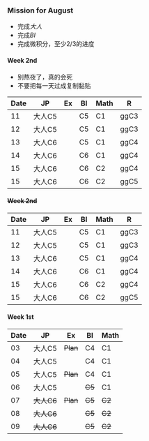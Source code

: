 ### Mission for August
- 完成*大人*
- 完成*BI*
- 完成微积分，至少2/3的进度  

#### Week 2nd  
- 别熬夜了，真的会死
- 不要把每一天过成复制黏贴   


| Date|  JP |  Ex  |BI  |Math |R    |
| ----|-----|------|----|-----|-----|
| 11  |大人C5|      |C5  |C1   |ggC3 |
| 12  |大人C5|      |C5  |C1   |ggC3 |
| 13  |大人C6|      |C5  |C1   |ggC4 |
| 14  |大人C6|      |C6  |C1   |ggC4 |
| 15  |大人C6|      |C6  |C2   |ggC4 |
| 15  |大人C6|      |C6  |C2   |ggC5 |




#### ~~Week 2nd~~
| Date|  JP |  Ex  |BI  |Math |R    |
| ----|-----|------|----|-----|-----|
| 11  |大人C5|      |C5  |C1   |ggC3 |
| 12  |大人C5|      |C5  |C1   |ggC3 |
| 13  |大人C6|      |C5  |C1   |ggC4 |
| 14  |大人C6|      |C6  |C1   |ggC4 |
| 15  |大人C6|      |C6  |C2   |ggC4 |
| 15  |大人C6|      |C6  |C2   |ggC5 |



#### Week 1st 
| Date|  JP | Ex   |BI  |Math |
| ----|-----|------|----|-----|
| 03  |大人C5|~~Plan~~  |C4  |C1   |
| 04  |大人C5|      |C4  |C1   |
| 05  |大人C5|~~Plan~~  |C4  |C1   |
| 06  |大人C5|      |~~C5~~  |C1   |
| 07  |~~大人C6~~|~~Plan~~  |~~C5~~  |~~C2~~   |
| 08  |~~大人C6~~|      |~~C5~~  |~~C2~~   |
| 09  |~~大人C6~~|      |~~C5~~  |~~C2~~   |

